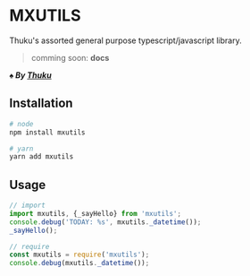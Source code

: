 # MXUTILS

Thuku's assorted general purpose typescript/javascript library.
> comming soon: **docs**

_**♠️ By [Thuku](https://github.com/xthukuh)**_

## Installation

```bash
# node
npm install mxutils

# yarn
yarn add mxutils
```

## Usage
```mjs
// import
import mxutils, {_sayHello} from 'mxutils';
console.debug('TODAY: %s', mxutils._datetime());
_sayHello();

// require
const mxutils = require('mxutils');
console.debug(mxutils._datetime());
```